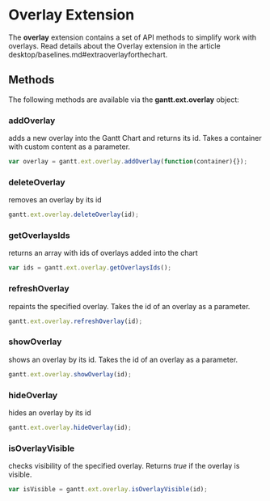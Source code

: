 Overlay Extension
======================

The **overlay** extension contains a set of API methods to simplify work with overlays. Read details about the Overlay extension in the article desktop/baselines.md#extraoverlayforthechart.

Methods
------------

The following methods are available via the **gantt.ext.overlay** object:

### addOverlay

adds a new overlay into the Gantt Chart and returns its id. Takes a container with custom content as a parameter.

~~~js
var overlay = gantt.ext.overlay.addOverlay(function(container){});
~~~

### deleteOverlay

removes an overlay by its id

~~~js
gantt.ext.overlay.deleteOverlay(id);
~~~

### getOverlaysIds 

returns an array with ids of overlays added into the chart

~~~js
var ids = gantt.ext.overlay.getOverlaysIds();
~~~

### refreshOverlay

repaints the specified overlay. Takes the id of an overlay as a parameter.

~~~js
gantt.ext.overlay.refreshOverlay(id);
~~~

### showOverlay

shows an overlay by its id. Takes the id of an overlay as a parameter.

~~~js
gantt.ext.overlay.showOverlay(id);
~~~

### hideOverlay

hides an overlay by its id

~~~js
gantt.ext.overlay.hideOverlay(id);
~~~

### isOverlayVisible

checks visibility of the specified overlay. Returns *true* if the overlay is visible.

~~~js
var isVisible = gantt.ext.overlay.isOverlayVisible(id);
~~~
